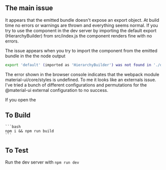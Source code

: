 ## The main issue
It appears that the emitted bundle doesn't expose an export object. At build time no errors or warnings are thrown and everything seems normal. If you try to use the component in the dev server by importing the default export (HierarchyBuilder) from src/index.js the component renders fine with no errors.

The issue appears when you try to import the component from the emitted bundle in the the node output

```bash
export 'default' (imported as 'HierarchyBuilder') was not found in './dist/hierarchy-builder'
```

The error shown in the browser console indicates that the webpack module material-ui/core/styles is undefined. To me it looks like an externals issue. I've tried a bunch of different configurations and permutations for the @material-ui external configuration to no success.

If you open the 

## To Build
    ```bash
    npm i && npm run build
    ```

## To Test
Run the dev server with `npm run dev`

